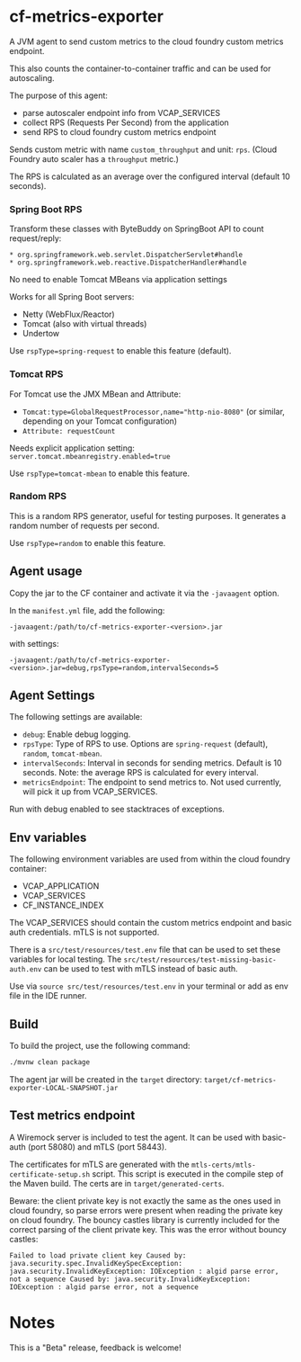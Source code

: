 # cf-metrics-exporter

A JVM agent to send custom metrics to the cloud foundry custom metrics endpoint.

This also counts the container-to-container traffic and can be used for autoscaling.

The purpose of this agent:
* parse autoscaler endpoint info from VCAP_SERVICES
* collect RPS (Requests Per Second) from the application
* send RPS to cloud foundry custom metrics endpoint 

Sends custom metric with name `custom_throughput` and unit: `rps`.
(Cloud Foundry auto scaler has a `throughput` metric.)

The RPS is calculated as an average over the configured interval (default 10 seconds).

### Spring Boot RPS

Transform these classes with ByteBuddy on SpringBoot API to count request/reply:

    * org.springframework.web.servlet.DispatcherServlet#handle
    * org.springframework.web.reactive.DispatcherHandler#handle

No need to enable Tomcat MBeans via application settings

Works for all Spring Boot servers:
* Netty (WebFlux/Reactor)
* Tomcat (also with virtual threads)
* Undertow

Use `rspType=spring-request` to enable this feature (default).

### Tomcat RPS

For Tomcat use the JMX MBean and Attribute:
* `Tomcat:type=GlobalRequestProcessor,name="http-nio-8080"` (or similar, depending on your Tomcat configuration)
* `Attribute: requestCount`

Needs explicit application setting: `server.tomcat.mbeanregistry.enabled=true`

Use `rspType=tomcat-mbean` to enable this feature.

### Random RPS

This is a random RPS generator, useful for testing purposes. It generates a random number of requests per second.

Use `rspType=random` to enable this feature.

## Agent usage

Copy the jar to the CF container and activate it via the `-javaagent` option.

In the `manifest.yml` file, add the following:

    -javaagent:/path/to/cf-metrics-exporter-<version>.jar

with settings:

    -javaagent:/path/to/cf-metrics-exporter-<version>.jar=debug,rpsType=random,intervalSeconds=5

## Agent Settings

The following settings are available:
- `debug`: Enable debug logging.
- `rpsType`: Type of RPS to use. Options are `spring-request` (default), `random`, `tomcat-mbean`.
- `intervalSeconds`: Interval in seconds for sending metrics. Default is 10 seconds. Note: the average RPS is calculated for every interval.
- `metricsEndpoint`: The endpoint to send metrics to. Not used currently, will pick it up from VCAP_SERVICES.

Run with debug enabled to see stacktraces of exceptions.

## Env variables

The following environment variables are used from within the cloud foundry container:
- VCAP_APPLICATION
- VCAP_SERVICES
- CF_INSTANCE_INDEX

The VCAP_SERVICES should contain the custom metrics endpoint and basic auth credentials. mTLS is not supported.

There is a `src/test/resources/test.env` file that can be used to set these variables for local testing.
The `src/test/resources/test-missing-basic-auth.env` can be used to test with mTLS instead of basic auth.

Use via `source src/test/resources/test.env` in your terminal or add as env file in the IDE runner.

## Build

To build the project, use the following command:

```bash
./mvnw clean package
```

The agent jar will be created in the `target` directory: `target/cf-metrics-exporter-LOCAL-SNAPSHOT.jar`

## Test metrics endpoint

A Wiremock server is included to test the agent. It can be used with basic-auth (port 58080) and mTLS (port 58443).

The certificates for mTLS are generated with the `mtls-certs/mtls-certificate-setup.sh` script.
This script is executed in the compile step of the Maven build.
The certs are in `target/generated-certs`.

Beware: the client private key is not exactly the same as the ones used in cloud foundry,
so parse errors were present when reading the private key on cloud foundry. The bouncy castles
library is currently included for the correct parsing of the client private key. This was 
the error without bouncy castles:

```
Failed to load private client key Caused by: java.security.spec.InvalidKeySpecException: java.security.InvalidKeyException: IOException : algid parse error, not a sequence Caused by: java.security.InvalidKeyException: IOException : algid parse error, not a sequence
```


# Notes

This is a "Beta" release, feedback is welcome!

